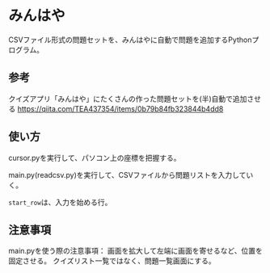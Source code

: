 # みんはや

CSVファイル形式の問題セットを、みんはやに自動で問題を追加するPythonプログラム。

## 参考

クイズアプリ「みんはや」にたくさんの作った問題セットを(半)自動で追加させる
https://qiita.com/TEA437354/items/0b79b84fb323844b4dd8

## 使い方

cursor.pyを実行して、パソコン上の座標を把握する。

main.py(readcsv.py)を実行して、CSVファイルから問題リストを入力していく。

`start_row`は、入力を始める行。

## 注意事項

main.pyを使う際の注意事項：
画面を拡大して左端に画面を寄せるなど、位置を固定させる。
クイズリスト一覧ではなく、問題一覧画面にする。
